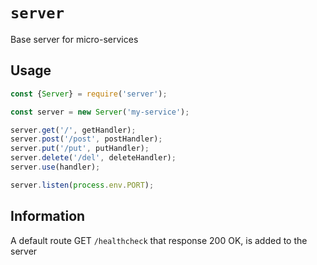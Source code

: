 # `server`

Base server for micro-services

## Usage

```javascript
const {Server} = require('server');

const server = new Server('my-service');

server.get('/', getHandler);
server.post('/post', postHandler);
server.put('/put', putHandler);
server.delete('/del', deleteHandler);
server.use(handler);

server.listen(process.env.PORT);
```

## Information

A default route GET `/healthcheck` that response 200 OK, is added to the server

